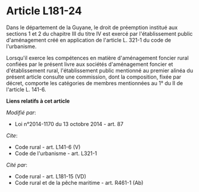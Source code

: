 # Article L181-24

Dans le département de la Guyane, le droit de préemption institué aux sections 1 et 2 du chapitre III du titre IV est exercé
par l'établissement public d'aménagement créé en application de l'article L. 321-1 du code de l'urbanisme. 

Lorsqu'il exerce les compétences en matière d'aménagement foncier rural confiées par le présent livre aux sociétés
d'aménagement foncier et d'établissement rural, l'établissement public mentionné au premier alinéa du présent article
consulte une commission, dont la composition, fixée par décret, comporte les catégories de membres mentionnées au 1° du II de
l'article L. 141-6.

**Liens relatifs à cet article**

_Modifié par_:

  - Loi n°2014-1170 du 13 octobre 2014 - art. 87

_Cite_:

  - Code rural - art. L141-6 (V)
  - Code de l'urbanisme - art. L321-1

_Cité par_:

  - Code rural - art. L181-15 (VD)
  - Code rural et de la pêche maritime - art. R461-1 (Ab)
